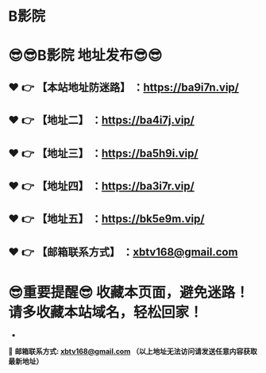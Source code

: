 # B影院
:sunglasses::sunglasses:B影院 地址发布:sunglasses::sunglasses:
==
:heart: :point_right: 【本站地址防迷路】 ：https://ba9i7n.vip/
------
:heart: :point_right: 【地址二】 ：https://ba4i7j.vip/
------
:heart: :point_right: 【地址三】 ：https://ba5h9i.vip/
------
:heart: :point_right: 【地址四】 ：https://ba3i7r.vip/
------
:heart: :point_right: 【地址五】 ：https://bk5e9m.vip/
------
:heart: :point_right: 【邮箱联系方式】 ：xbtv168@gmail.com
------
:sunglasses:重要提醒:sunglasses: 收藏本页面，避免迷路！请多收藏本站域名，轻松回家！
==

-

:e-mail: __邮箱联系方式: xbtv168@gmail.com （以上地址无法访问请发送任意内容获取最新地址）__
